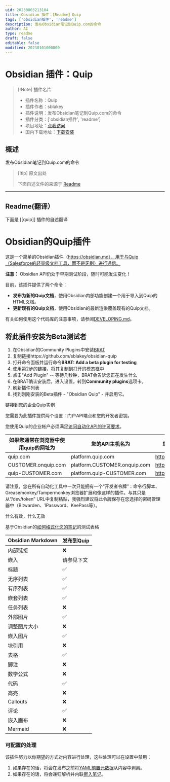 ```yaml
---
uid: 20230803213104
title: Obsidian 插件：【Readme】Quip
tags: ['obsidian插件', 'readme']
description: 发布Obsidian笔记到Quip.com的命令
author: AI
type: readme
draft: false
editable: false
modified: 20230101000000
---
```


# Obsidian 插件：Quip

> [!Note] 插件名片
> - 插件名称：Quip
> - 插件作者：sblakey
> - 插件说明：发布Obsidian笔记到Quip.com的命令
> - 插件分类：['obsidian插件', 'readme']
> - 项目地址：[点我访问](https://github.com/sblakey/obsidian-quip)
> - 国内下载地址：[下载安装](https://pkmer.cn/products/plugin/pluginMarket/?quip)

## 概述

发布Obsidian笔记到Quip.com的命令



> [!tip] 原文出处
> 
>下面自述文件的来源于 [Readme](https://ghproxy.net/https://raw.githubusercontent.com/sblakey/obsidian-quip/master/README.md)
> 

---

## Readme(翻译）

下面是 [[quip]] 插件的自述翻译



# Obsidian的Quip插件

这是一个简单的Obsidian插件（https://obsidian.md），用于与Quip（Salesforce的轻量级文档工具，而不是牙刷）进行通信。

**注意：** Obsidian API仍处于早期测试阶段，随时可能发生变化！

目前，该插件提供了两个命令：
- **发布为新的Quip文档**，使用Obsidian内部功能创建一个用于导入到Quip的HTML文档。
- **更新现有的Quip文档**，使用Obsidian的最新渲染覆盖现有的Quip文档。

有关如何使用这个代码库的注意事项，请参阅[DEVELOPING.md](./DEVELOPING.md)。

## 将此插件安装为Beta测试者

1. 在Obsidian的Community Plugins中安装[BRAT](https://github.com/TfTHacker/obsidian42-brat)
2. 复制链接https://github.com/sblakey/obsidian-quip
3. 打开命令面板并运行命令**BRAT: Add a beta plugin for testing**
4. 使用第2步的链接，将其复制到打开的模态框中
5. 点击"Add Plugin" -- 等待几秒钟，BRAT会告诉您正在发生什么
6. 在BRAT确认安装后，进入设置，转到**Community plugins**选项卡。
7. 刷新插件列表
8. 找到刚刚安装的Beta插件 - "Obsidian Quip" - 并启用它。

链接到您的企业Quip实例

您需要为此插件提供两个设置：门户API端点和您的开发者密钥。

您使用Quip的企业帐户必须满足[访问自动化API的许可要求](https://quip.com/dev/automation/documentation/current#section/License-Requirements)。

| 如果您通常在浏览器中使用quip的网址为 | 您的API主机名为 | 您可以在以下网址获取您的开发者令牌 |
| ------------------------------------------ | ---------------------------- | ------------------------------------- |
| quip.com                                   | platform.quip.com            | https://quip.com/dev/token            |
| CUSTOMER.onquip.com                        | platform.CUSTOMER.onquip.com | https://CUSTOMER.onquip.com/dev/token |
| quip-CUSTOMER.com                          | platform.quip-CUSTOMER.com   | https://quip-CUSTOMER.com/dev/token   |


请注意，您在所有自动化工具中一次只能拥有一个“开发者令牌”：命令行脚本、Greasemonkey/Tampermonkey浏览器扩展和像这样的插件。与其只是从“/dev/token” URL中复制粘贴，我强烈建议将此令牌保存在您选择的密码管理器中（Bitwarden、1Password、KeePass等）。

什么有效，什么无效

基于Obsidian的[如何格式化您的笔记](https://help.obsidian.md/How+to/Format+your+notes)的测试表格

| Obsidian Markdown | 发布到Quip              |
| ----------------- | ---------------------- |
| 内部链接          | :x:                    |
| 嵌入              | 请参见下文              |
| 标题              | :white_check_mark:     |
| 无序列表          | :white_check_mark:     |
| 有序列表          | :white_check_mark:     |
| 嵌套列表          | :white_check_mark:     |
| 任务列表          | :x:                    |
| 外部图片          | :white_check_mark:     |
| 调整图片大小      | :x:                    |
| 嵌入图片          | :white_check_mark:     |
| 块引用            | :x:                    |
| 表格              | :white_check_mark:     |
| 脚注              | :x:                    |
| 数学公式          | :x:                    |
| 代码              | :white_check_mark:     |
| 高亮              | :x:                    |
| Callouts          | :x:                    |
| 评论              | :white_check_mark:     |
| 嵌入画布          | :x:                    |
| Mermaid           | :x:                    |

### 可配置的处理

该插件努力以你期望的方式对内容进行处理，这些处理可以在设置中禁用：

1. 如果存在的话，将会在发布之前将[YAML前置元数据](https://help.obsidian.md/Advanced+topics/YAML+front-matter)从内容中剥离。
2. 如果存在的话，将会递归解析并内联[嵌入笔记](https://help.obsidian.md/How+to/Embed+files)。



